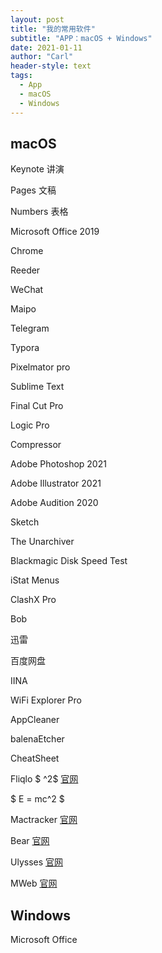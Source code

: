 ```yaml
---
layout: post
title: "我的常用软件"
subtitle: "APP：macOS + Windows"
date: 2021-01-11
author: "Carl"
header-style: text
tags: 
  - App
  - macOS
  - Windows
---
```




## macOS

Keynote 讲演

Pages 文稿

Numbers 表格

Microsoft Office 2019

Chrome

Reeder

WeChat

Maipo

Telegram

Typora

Pixelmator pro

Sublime Text

Final Cut Pro 

Logic Pro

Compressor

Adobe Photoshop 2021

Adobe Illustrator 2021

Adobe Audition 2020

Sketch

The Unarchiver

Blackmagic Disk Speed Test

iStat Menus

ClashX Pro

Bob

迅雷

百度网盘

IINA

WiFi Explorer Pro

AppCleaner

balenaEtcher

CheatSheet

Fliqlo $ ^2$	 [官网](https://fliqlo.com)



$ E = mc^2 $





Mactracker	[官网](http://mactracker.ca)

Bear	[官网](https://bear.app)

Ulysses	[官网](https://ulysses.app)

MWeb	[官网](https://zh.mweb.im)






## Windows



Microsoft Office

